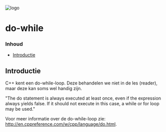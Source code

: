 ![logo](../../img/ISO_C++_Logo.svg) [](logo-id)

# do-while[](title-id) <!-- omit in toc -->

### Inhoud[](toc-id) <!-- omit in toc -->

- [Introductie](#introductie)

## Introductie

C++ kent een do-while-loop. Deze behandelen we niet in de les (reader), maar deze kan soms wel handig zijn.

"The do statement is always executed at least once, even if the expression always yields false. If it should not execute in this case, a while or for loop may be used."

Voor meer informatie over de do-while-loop zie: <http://en.cppreference.com/w/cpp/language/do.html>.
